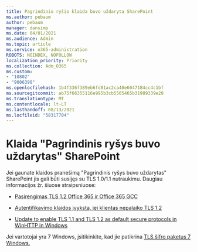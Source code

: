 ```yaml
---
title: Pagrindinio ryšio klaida buvo uždaryta SharePoint
ms.author: pebaum
author: pebaum
manager: dansimp
ms.date: 04/01/2021
ms.audience: Admin
ms.topic: article
ms.service: o365-administration
ROBOTS: NOINDEX, NOFOLLOW
localization_priority: Priority
ms.collection: Adm_O365
ms.custom:
- "10802"
- "9006390"
ms.openlocfilehash: 1b4f336f389eb6fd81ac2ca40e6047184cc4c1bf
ms.sourcegitcommit: ab75f66355116e995b3cb5505465b31989339e28
ms.translationtype: MT
ms.contentlocale: lt-LT
ms.lasthandoff: 08/13/2021
ms.locfileid: "58317704"
---
```

# <a name="the-underlying-connection-was-closed-error-in-sharepoint"></a>Klaida "Pagrindinis ryšys buvo uždarytas" SharePoint

Jei gaunate klaidos pranešimą "Pagrindinis ryšys buvo uždarytas" SharePoint jis gali būti susijęs su TLS 1.0/1.1 nutraukimu. Daugiau informacijos žr. šiuose straipsniuose:

- [Pasirengimas TLS 1.2 Office 365 ir Office 365 GCC](https://docs.microsoft.com/microsoft-365/compliance/prepare-tls-1.2-in-office-365)

- [Autentifikavimo klaidos įvyksta, jei klientas nepalaiko TLS 1.2](https://review.docs.microsoft.com/sharepoint/troubleshoot/administration/authentication-errors-tls12-support)

- [Update to enable TLS 1.1 and TLS 1.2 as default secure protocols in WinHTTP in Windows](https://support.microsoft.com/topic/update-to-enable-tls-1-1-and-tls-1-2-as-default-secure-protocols-in-winhttp-in-windows-c4bd73d2-31d7-761e-0178-11268bb10392)

Jei vartotojai yra 7 Windows, įsitikinkite, kad jie patikrina [TLS šifro paketus 7 Windows.](https://docs.microsoft.com/windows/win32/secauthn/tls-cipher-suites-in-windows-7)